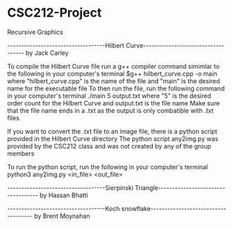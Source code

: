 # CSC212-Project
Recursive Graphics

-----------------------------------Hilbert Curve-----------------------------------
by Jack Carley

To compile the Hilbert Curve file run a g++ compiler command simimlar to the following in your computer's terminal 
$g++ hilbert_curve.cpp -o main
where "hilbert_curve.cpp" is the name of the file and "main" is the desired name for the executable file
To then run the file, run the following command in your computer's terminal
./main 5 output.txt
where "5" is the desired order count for the Hilbert Curve and output.txt is the file name
Make sure that the file name ends in a .txt as the output is only combatible with .txt files

If you want to convert the .txt file to an image file, there is a python script provided in the Hilbert Curve directory
The python script any2img.py was provided by the CSC212 class and was not created by any of the group members

To run the python script, run the following in your computer's terminal
python3 any2img.py <in_file> <out_file>

-----------------------------------Sierpinski Triangle-----------------------------------
by Hassan Bhatti


-----------------------------------Koch snowflake------------------------------------
by Brent Moynahan

